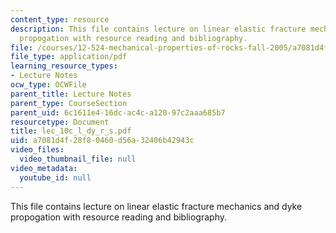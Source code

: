 ```yaml
---
content_type: resource
description: This file contains lecture on linear elastic fracture mechanics and dyke
  propogation with resource reading and bibliography.
file: /courses/12-524-mechanical-properties-of-rocks-fall-2005/a7081d4f28f80460d56a32406b42943c_lec_10c_l_dy_r_s.pdf
file_type: application/pdf
learning_resource_types:
- Lecture Notes
ocw_type: OCWFile
parent_title: Lecture Notes
parent_type: CourseSection
parent_uid: 6c1611e4-16dc-ac4c-a120-97c2aaa685b7
resourcetype: Document
title: lec_10c_l_dy_r_s.pdf
uid: a7081d4f-28f8-0460-d56a-32406b42943c
video_files:
  video_thumbnail_file: null
video_metadata:
  youtube_id: null
---
```

This file contains lecture on linear elastic fracture mechanics and dyke propogation with resource reading and bibliography.